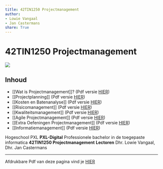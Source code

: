 ```yaml
---
title: 42TIN1250 Projectmanagement
author: 
- Lowie Vangaal
- Jan Castermans
share: True
---
```

# 42TIN1250 Projectmanagement

![](https://i.imgur.com/hxGs2TC.jpg)

## Inhoud
- [[Wat is Projectmanagement]]? (Pdf versie [HIER](https://hogeschoolpxl-my.sharepoint.com/:b:/g/personal/20003936_pxl_be/EUPoxGHEQ1BIk8Gs_Aa1N0ABxKuqccvGrblAFJ4EZR_jSA?e=wlZMlY))
- [[Projectplanning]] (Pdf versie [HIER](https://hogeschoolpxl-my.sharepoint.com/:b:/g/personal/20003936_pxl_be/EVOOULF31QFKmTaKcn4_aNsBo4ehU6bHz7vQwJVekhXEig?e=sjLsB9))
- [[Kosten en Batenanalyse]] (Pdf versie [HIER](https://hogeschoolpxl-my.sharepoint.com/:b:/g/personal/20003936_pxl_be/EVEp3IVOPbRLksMhqILv-p0B5Pnxc2KuFeGmnbPSMpm_og?e=akVAdg))
- [[Risicomanagement]] (Pdf versie [HIER](https://hogeschoolpxl-my.sharepoint.com/:b:/g/personal/20003936_pxl_be/EfwUgzAqfTBDtEgAV24BCXYBQTAtVOdgiZNQJLRNzKbetw?e=fzbHaV))
- [[Kwaliteitsmanagement]] (Pdf versie [HIER](https://hogeschoolpxl-my.sharepoint.com/:b:/g/personal/20003936_pxl_be/EYBBAAtpUUVOsdr97CZ6IM0BCLsbSVjM7z-k3l15U9NZSA?e=YFAZWS))
- [[Agile Projectmanagement]] (Pdf versie [HIER](https://hogeschoolpxl-my.sharepoint.com/:b:/g/personal/20003936_pxl_be/ESt6PoMbe7NCuN55Kp_dXIMBbINWAT5FcNuGv_N3IjBbPA?e=WmcpRj))
- [[Extra Oefeningen Projectmanagement]] (Pdf versie [HIER](https://hogeschoolpxl-my.sharepoint.com/:b:/g/personal/20003936_pxl_be/EQMEUlH0EA1Foxgl5Itzf70Bcqf11tplKxeJi4cfje2JFQ?e=iSibJQ))
- [[Informatiemanagement]] (Pdf versie [HIER](https://hogeschoolpxl-my.sharepoint.com/:b:/g/personal/20003936_pxl_be/EY4014e6_ElBp2u06q_qz6kB83RvWNXqcKzKYFcGQu0lPg?e=Zpo1Yq))


Hogeschool PXL
**PXL-Digital** Professionele bachelor in de toegepaste informatica
**42TIN1250 Projectmanagement**
**Lectoren**
Dhr. Lowie Vangaal, Dhr. Jan Castermans

---
Afdrukbare Pdf van deze pagina vind je  [HIER](https://hogeschoolpxl-my.sharepoint.com/:b:/g/personal/20003936_pxl_be/EZZ8gmLdpDBJv2wYticTy7ABcXV5vgArSTfSN3pN2owBYQ?e=SOBnBo)